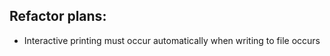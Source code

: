 Refactor plans:
---------------

* Interactive printing must occur automatically when writing to file occurs
